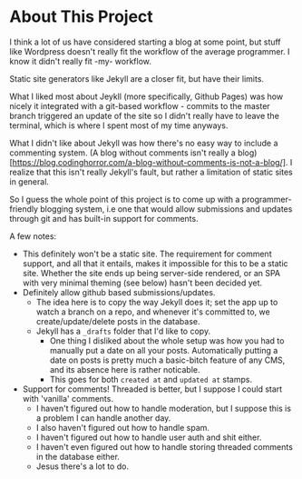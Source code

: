 # About This Project
I think a lot of us have considered starting a blog at some point, but stuff like Wordpress doesn't really fit the workflow of the average programmer. I know it didn't really fit -my- workflow.

Static site generators like Jekyll are a closer fit, but have their limits. 

What I liked most about Jeykll (more specifically, Github Pages) was how nicely it integrated with a git-based workflow - commits to the master branch triggered an update of the site so I didn't really have to leave the terminal, which is where I spent most of my time anyways.

What I didn't like about Jekyll was how there's no easy way to include a commenting system. (A blog without comments isn't really a blog) [https://blog.codinghorror.com/a-blog-without-comments-is-not-a-blog/]. I realize that this isn't really Jekyll's fault, but rather a limitation of static sites in general.

So I guess the whole point of this project is to come up with a programmer-friendly blogging system, i.e one that would allow submissions and updates through git and has built-in support for comments.

A few notes:
- This definitely won't be a static site. The requirement for comment support, and all that it entails, makes it impossible for this to be a static site. Whether the site ends up being server-side rendered, or an SPA with very minimal theming (see below) hasn't been decided yet.
- Definitely allow github based submissions/updates.
	- The idea here is to copy the way Jekyll does it; set the app up to watch a branch on a repo, and whenever it's committed to, we create/update/delete posts in the database.
	- Jekyll has a `_drafts` folder that I'd like to copy.
		- One thing I disliked about the whole setup was how you had to manually put a date on all your posts. Automatically putting a date on posts is pretty much a basic-bitch feature of any CMS, and its absence here is rather noticable.
		- This goes for both `created at` and `updated at` stamps.
- Support for comments! Threaded is better, but I suppose I could start with 'vanilla' comments.
	- I haven't figured out how to handle moderation, but I suppose this is a problem I can handle another day.
	- I also haven't figured out how to handle spam.
	- I haven't figured out how to handle user auth and shit either.
	- I haven't even figured out how to handle storing threaded comments in the database either.
	- Jesus there's a lot to do.

